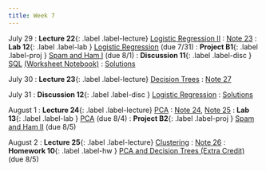 ```yaml
---
title: Week 7
---
```


July 29
: **Lecture 22**{: .label .label-lecture} [Logistic Regression II](lecture/lec22)
    : [Note 23](https://ds100.org/course-notes/logistic_regression_2/logistic_reg_2.html)
: **Lab 12**{: .label .label-lab } [Logistic Regression](https://data100.datahub.berkeley.edu/hub/user-redirect/git-pull?repo=https%3A%2F%2Fgithub.com%2FDS-100%2Fsu24-materials&urlpath=lab%2Ftree%2Fsu24-materials%2Flab%2Flab12%2Flab12.ipynb&branch=main) (due 7/31)
: **Project B1**{: .label .label-proj } [Spam and Ham I](https://data100.datahub.berkeley.edu/hub/user-redirect/git-pull?repo=https%3A%2F%2Fgithub.com%2FDS-100%2Fsu24-materials&urlpath=lab%2Ftree%2Fsu24-materials%2Fproj%2FprojB1%2FprojB1.ipynb&branch=main) (due 8/1)
: **Discussion 11**{: .label .label-disc } [SQL](https://drive.google.com/file/d/1BQaoJEHVg_6626adpD-BioCw2gTLoKHn/view?usp=sharing) [(Worksheet Notebook)](https://data100.datahub.berkeley.edu/hub/user-redirect/git-pull?repo=https%3A%2F%2Fgithub.com%2FDS-100%2Fsu24-materials&urlpath=lab%2Ftree%2Fsu24-materials%2Fdisc%2Fdisc11%2Fdisc11_blank.ipynb&branch=main)
    : [Solutions](https://drive.google.com/file/d/1MWLceZahxr_N2SvwkY5w3zAuQ--XiT_n/view?usp=drive_link)

July 30
: **Lecture 23**{: .label .label-lecture} [Decision Trees](lecture/lec23)
  : [Note 27](https://ds100.org/course-notes/decision_tree/decision_tree.html)

July 31
: **Discussion 12**{: .label .label-disc } [Logistic Regression](https://drive.google.com/file/d/1W8sslUNn2wLM0ihLb1-eI80TZJuriuQK/view?usp=sharing)
    : [Solutions](https://drive.google.com/file/d/1WHPx7kT3Trs9to-Zk5L_brq6IcukCQUZ/view?usp=drive_link)

August 1
: **Lecture 24**{: .label .label-lecture} [PCA](lecture/lec24)
    : [Note 24](https://ds100.org/course-notes/pca_1/pca_1.html), [Note 25](https://ds100.org/course-notes/pca_2/pca_2.html)
: **Lab 13**{: .label .label-lab } [PCA](https://data100.datahub.berkeley.edu/hub/user-redirect/git-pull?repo=https%3A%2F%2Fgithub.com%2FDS-100%2Fsu24-materials&urlpath=lab%2Ftree%2Fsu24-materials%2Flab%2Flab13%2Flab13.ipynb&branch=main) (due 8/4)
: **Project B2**{: .label .label-proj } [Spam and Ham II](https://data100.datahub.berkeley.edu/hub/user-redirect/git-pull?repo=https%3A%2F%2Fgithub.com%2FDS-100%2Fsu24-materials&urlpath=lab%2Ftree%2Fsu24-materials%2Fproj%2FprojB2%2FprojB2.ipynb&branch=main) (due 8/5)

August 2
: **Lecture 25**{: .label .label-lecture} [Clustering](lecture/lec25)
    : [Note 26](https://ds100.org/course-notes/clustering/clustering.html)
: **Homework 10**{: .label .label-hw } [PCA and Decision Trees (Extra Credit)](https://data100.datahub.berkeley.edu/hub/user-redirect/git-pull?repo=https%3A%2F%2Fgithub.com%2FDS-100%2Fsu24-materials&urlpath=lab%2Ftree%2Fsu24-materials%2Fhw%2Fhw10%2Fhw10.ipynb&branch=main) (due 8/5)
